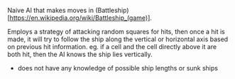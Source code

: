 Naive AI that makes moves in (Battleship)[https://en.wikipedia.org/wiki/Battleship_(game)].

Employs a strategy of attacking random squares for hits, then once a hit is made, it will try to follow the ship along the vertical or horizontal axis based on previous hit information. eg. if a cell and the cell directly above it are both hit, then the AI knows the ship lies vertically.

- does not have any knowledge of possible ship lengths or sunk ships
